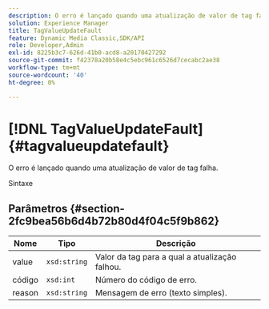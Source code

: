 ```yaml
---
description: O erro é lançado quando uma atualização de valor de tag falha.
solution: Experience Manager
title: TagValueUpdateFault
feature: Dynamic Media Classic,SDK/API
role: Developer,Admin
exl-id: 8225b3c7-626d-41b0-acd8-a20170427292
source-git-commit: f42378a20b58e4c5ebc961c6526d7cecabc2ae38
workflow-type: tm+mt
source-wordcount: '40'
ht-degree: 0%

---
```


# [!DNL TagValueUpdateFault]{#tagvalueupdatefault}

O erro é lançado quando uma atualização de valor de tag falha.

Sintaxe

## Parâmetros {#section-2fc9bea56b6d4b72b80d4f04c5f9b862}

| Nome | Tipo | Descrição |
|---|---|---|
| value | `xsd:string` | Valor da tag para a qual a atualização falhou. |
| código | `xsd:int` | Número do código de erro. |
| reason | `xsd:string` | Mensagem de erro (texto simples). |
